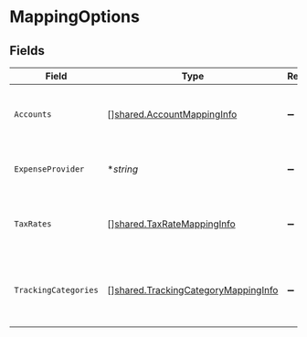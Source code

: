 # MappingOptions


## Fields

| Field                                                                                             | Type                                                                                              | Required                                                                                          | Description                                                                                       | Example                                                                                           |
| ------------------------------------------------------------------------------------------------- | ------------------------------------------------------------------------------------------------- | ------------------------------------------------------------------------------------------------- | ------------------------------------------------------------------------------------------------- | ------------------------------------------------------------------------------------------------- |
| `Accounts`                                                                                        | [][shared.AccountMappingInfo](../../../pkg/models/shared/accountmappinginfo.md)                   | :heavy_minus_sign:                                                                                | Array of available accounts for mapping.                                                          |                                                                                                   |
| `ExpenseProvider`                                                                                 | **string*                                                                                         | :heavy_minus_sign:                                                                                | Name of the expense integration.                                                                  | Partner Expense                                                                                   |
| `TaxRates`                                                                                        | [][shared.TaxRateMappingInfo](../../../pkg/models/shared/taxratemappinginfo.md)                   | :heavy_minus_sign:                                                                                | Array of available tax rates for mapping.                                                         |                                                                                                   |
| `TrackingCategories`                                                                              | [][shared.TrackingCategoryMappingInfo](../../../pkg/models/shared/trackingcategorymappinginfo.md) | :heavy_minus_sign:                                                                                | Array of available tracking categories for mapping.                                               |                                                                                                   |
